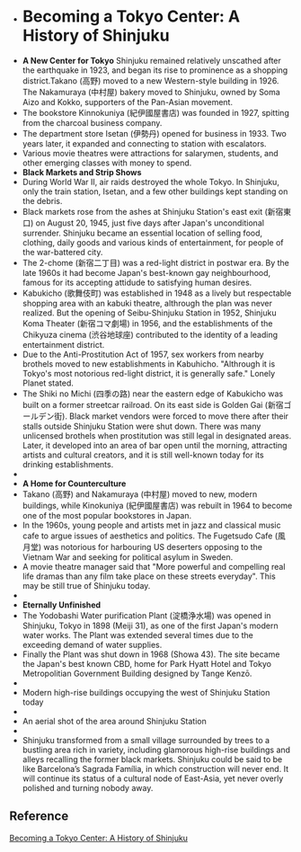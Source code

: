- # Becoming a Tokyo Center: A History of Shinjuku
- **A New Center for Tokyo**
  Shinjuku remained relatively unscathed after the earthquake in 1923, and began its rise to prominence as a shopping district.Takano (高野) moved to a new Western-style building in 1926. The Nakamuraya (中村屋) bakery moved to Shinjuku, owned by Soma Aizo and Kokko, supporters of the Pan-Asian movement.
- The bookstore Kinnokuniya (紀伊國屋書店) was founded in 1927, spitting from the charcoal business company.
- The department store Isetan (伊勢丹) opened for business in 1933. Two years later, it expanded and connecting to station with escalators.
- Various movie theatres were attractions for salarymen, students, and other emerging classes with money to spend.
- **Black Markets and Strip Shows**
- During World War II, air raids destroyed the whole Tokyo. In Shinjuku, only the train station, Isetan, and a few other buildings kept standing on the debris.
- Black markets rose from the ashes at Shinjuku Station's east exit (新宿東口) on August 20, 1945, just five days after Japan's unconditional surrender. Shinjuku became an essential location of selling food, clothing, daily goods and various kinds of entertainment, for people of the war-battered city.
- The 2-chome (新宿二丁目) was a red-light district in postwar era. By the late 1960s it had become Japan's best-known gay neighbourhood, famous for its accepting attidude to satisfying human desires.
- Kabukicho (歌舞伎町) was established in 1948 as a lively but respectable shopping area with an kabuki theatre, althrough the plan was never realized. But the opening of Seibu-Shinjuku Station in 1952, Shinjuku Koma Theater (新宿コマ劇場) in 1956, and the establishments of the Chikyuza cinema (渋谷地球座) contributed to the identity of a leading entertainment district.
- Due to the Anti-Prostitution Act of 1957, sex workers from nearby brothels moved to new establishments in Kabuhicho. "Althrough it is Tokyo's most notorious red-light district, it is generally safe." Lonely Planet stated.
- The Shiki no Michi (四季の路) near the eastern edge of Kabukicho was built on a former streetcar railroad. On its east side is Golden Gai (新宿ゴールデン街). Black market vendors were forced to move there after their stalls outside Shinjuku Station were shut down. There was many unlicensed brothels when prostitution was still legal in designated areas. Later, it developed into an area of bar open until the morning, attracting artists and cultural creators, and it is still well-known today for its drinking establishments.
-
- **A Home for Counterculture**
- Takano (高野) and Nakamuraya (中村屋) moved to new, modern buildings, while Kinokuniya (紀伊國屋書店) was rebuilt in 1964 to become one of the most popular bookstores in Japan.
- In the 1960s, young people and artists met in jazz and classical music cafe to argue issues of aesthetics and politics. The Fugetsudo Cafe (風月堂) was notorious for harbouring US deserters opposing to the Vietnam War and seeking for political asylum in Sweden.
- A movie theatre manager said that "More powerful and compelling real life dramas than any film take place on these streets everyday". This may be still true of Shinjuku today.
-
- **Eternally Unfinished**
- The Yodobashi Water purification Plant (淀橋浄水場) was opened in Shinjuku, Tokyo in 1898 (Meiji 31), as one of the first Japan's modern water works. The Plant was extended several times due to the exceeding demand of water supplies.
- Finally the Plant was shut down in 1968 (Showa 43).
  The site became the Japan's best known CBD, home for Park Hyatt Hotel and Tokyo Metropolitian Government Building designed by Tange Kenzō.
-
- Modern high-rise buildings occupying the west of Shinjuku Station today
-
- An aerial shot of the area around Shinjuku Station
-
- Shinjuku transformed from a small village surrounded by trees to a bustling  area rich in variety, including glamorous high-rise buildings and alleys recalling the former black markets.
  Shinjuku could be said to be like Barcelona’s Sagrada Família, in which construction will never end. It will continue its status of a cultural node of East-Asia, yet never overly polished and turning nobody away.
## Reference
[Becoming a Tokyo Center: A History of Shinjuku](https://www.nippon.com/en/japan-topics/g00800/becoming-a-tokyo-center-a-history-of-shinjuku.html?fbclid=IwAR2qaG6IMaYijJPpCL0_WX4hhSHtmNlA0mX7-FTnUkf9w0SLMtpGoQgApI4)